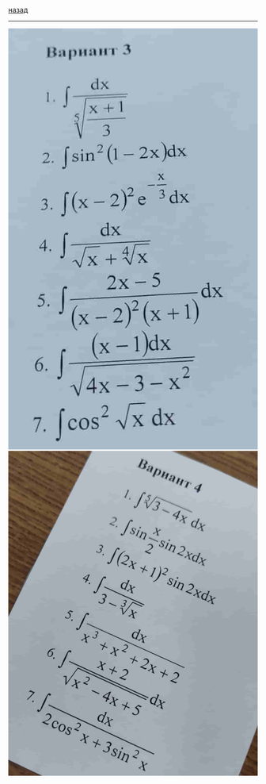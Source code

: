 [назад](../../mathan.md)
***
![матанализ атта 1](../../../../images/mathan/sem-2//att2/pr3.jpg)
![матанализ атта 1](../../../../images/mathan/sem-2//att2/pr4.jpg)
